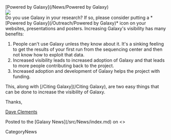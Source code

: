 <div class='newsItemHeader'>[Powered by Galaxy](/News/Powered by Galaxy)</div>

<div class='right'><a href='/Outreach/Powered by Galaxy/'><img src='/Outreach/Powered by Galaxy/PoweredByGalaxy200.png' /></a></div>
Do you use Galaxy in your research?  If so, please consider putting a *[Powered by Galaxy](/Outreach/Powered by Galaxy)* icon on your websites, presentations and posters.  Increasing Galaxy's visibility has many benefits:

1. People can't use Galaxy unless they know about it. It's a sinking feeling to get the results of your first run from the sequencing center and then not know how to exploit that data.
2. Increased visibility leads to increased adoption of Galaxy and that leads to more people contributing back to the project.
3. Increased adoption and development of Galaxy helps the project with funding. 

This, along with [/Citing Galaxy](/Citing Galaxy), are two easy things that can be done to increase the visibility of Galaxy.

Thanks,

[Dave Clements](/src/DaveClements/index.md)
<div class='newsItemFooter'>Posted to the [Galaxy News](/src/News/index.md) on <<Date(2011-08-19T20:38:58Z)>></div>

CategoryNews
